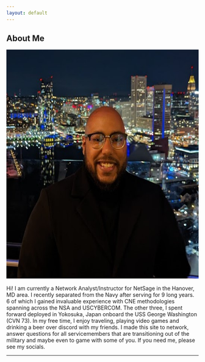 ```yaml
---
layout: default
---
```


## About Me

<img class="profile-picture" src="headshot.jpg" width="600" height="600">

Hi! I am currently a Network Analyst/Instructor for NetSage in the Hanover, MD area. I recently separated from the Navy after serving for 9 long years. 6 of which I gained invaluable experience with CNE methodologies spanning across the NSA and USCYBERCOM. The other three, I spent forward deployed in Yokosuka, Japan onboard the USS George Washington (CVN 73). In my free time, I enjoy traveling, playing video games and drinking a beer over discord with my friends. I made this site to network, answer questions for all servicemembers that are transitioning out of the military and maybe even to game with some of you. If you need me, please see my socials.

---


